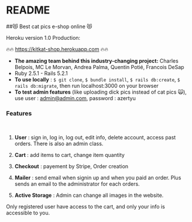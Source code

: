 # README
##😻 Best cat pics e-shop online 😻

 Heroku version 1.0 Production:<br>

🔥🔥 https://kitkat-shop.herokuapp.com 🔥🔥
<br>

* **The amazing team behind this industry-changing project:** Charles Belpois, MC Le Morvan, Andrea Palma, Quentin Potié, Francois DeSap
* Ruby 2.5.1 - Rails 5.2.1
* **To use locally** : `$ git clone`, `$ bundle install`, `$ rails db:create`, `$ rails db:migrate`, then run localhost:3000 on your browser
* **To test admin features** (like uploading dick pics instead of cat pics 🙀), use user : admin@admin.com, password : azertyu

### Features
<br>

 1. **User** : sign in, log in, log out, edit info, delete account, access past orders. There is also an admin class.
 
 2. **Cart** : add items to cart, change item quantity
 
 3. **Checkout** : payement by Stripe, Order creation
 
 4. **Mailer** : send email when signin up and when you paid an order. Plus sends an email to the administrator for each orders.
 
 5. **Active Storage** : Admin can change all images in the website.
 
 Only registered user have access to the cart, and only your info is accessible to you.
